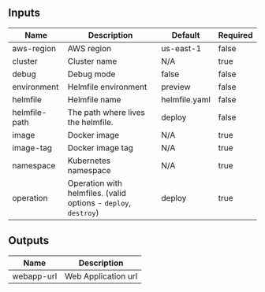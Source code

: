 <!-- markdownlint-disable -->

## Inputs

| Name | Description | Default | Required |
|------|-------------|---------|----------|
| aws-region | AWS region | us-east-1 | false |
| cluster | Cluster name | N/A | true |
| debug | Debug mode | false | false |
| environment | Helmfile environment | preview | false |
| helmfile | Helmfile name | helmfile.yaml | false |
| helmfile-path | The path where lives the helmfile. | deploy | false |
| image | Docker image | N/A | true |
| image-tag | Docker image tag | N/A | true |
| namespace | Kubernetes namespace | N/A | true |
| operation | Operation with helmfiles. (valid options - `deploy`, `destroy`) | deploy | true |


## Outputs

| Name | Description |
|------|-------------|
| webapp-url | Web Application url |
<!-- markdownlint-restore -->
